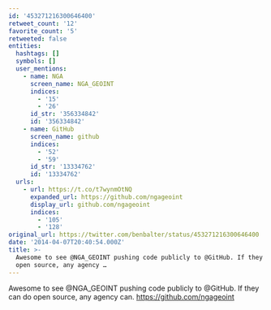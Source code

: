 ```yaml
---
id: '453271216300646400'
retweet_count: '12'
favorite_count: '5'
retweeted: false
entities:
  hashtags: []
  symbols: []
  user_mentions:
    - name: NGA
      screen_name: NGA_GEOINT
      indices:
        - '15'
        - '26'
      id_str: '356334842'
      id: '356334842'
    - name: GitHub
      screen_name: github
      indices:
        - '52'
        - '59'
      id_str: '13334762'
      id: '13334762'
  urls:
    - url: https://t.co/t7wynmOtNQ
      expanded_url: https://github.com/ngageoint
      display_url: github.com/ngageoint
      indices:
        - '105'
        - '128'
original_url: https://twitter.com/benbalter/status/453271216300646400
date: '2014-04-07T20:40:54.000Z'
title: >-
  Awesome to see @NGA_GEOINT pushing code publicly to @GitHub. If they can do
  open source, any agency …
---
```


Awesome to see @NGA_GEOINT pushing code publicly to @GitHub. If they can do open source, any agency can. https://github.com/ngageoint